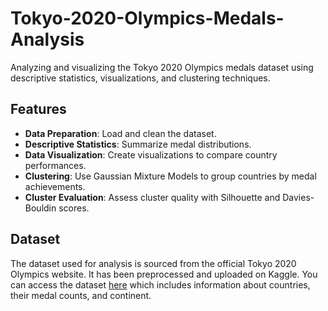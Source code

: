# Tokyo-2020-Olympics-Medals-Analysis
Analyzing and visualizing the Tokyo 2020 Olympics medals dataset using descriptive statistics, visualizations, and clustering techniques.

## Features

- **Data Preparation**: Load and clean the dataset.
- **Descriptive Statistics**: Summarize medal distributions.
- **Data Visualization**: Create visualizations to compare country performances.
- **Clustering**: Use Gaussian Mixture Models to group countries by medal achievements.
- **Cluster Evaluation**: Assess cluster quality with Silhouette and Davies-Bouldin scores.

## Dataset

The dataset used for analysis is sourced from the official Tokyo 2020 Olympics website. It has been preprocessed and uploaded on Kaggle. You can access the dataset [here](https://www.kaggle.com/datasets/harshmerchant/tokyo-2020-olympics-medals) which includes information about countries, their medal counts, and continent.
